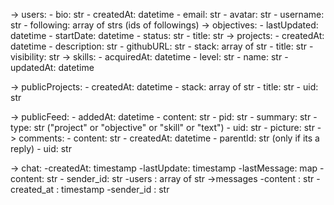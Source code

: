 -> users:
    - bio: str
    - createdAt: datetime
    - email: str
    - avatar: str
    - username: str
    - following: array of strs (ids of followings)
    -> objectives: 
        - lastUpdated: datetime
        - startDate: datetime
        - status: str
        - title: str
    -> projects:
        - createdAt: datetime
        - description: str
        - githubURL: str
        - stack: array of str
        - title: str
        - visibility: str
    -> skills:
        - acquiredAt: datetime
        - level: str
        - name: str
        - updatedAt: datetime

-> publicProjects:
    - createdAt: datetime
    - stack: array of str
    - title: str
    - uid: str

-> publicFeed:
    - addedAt: datetime
    - content: str
    - pid: str
    - summary: str
    - type: str ("project" or "objective" or "skill" or "text")
    - uid: str
    - picture: str
    -> comments:
        - content: str
        - createdAt: datetime
        - parentId: str (only if its a reply)
        - uid: str

-> chat:
    -createdAt: timestamp
    -lastUpdate: timestamp
    -lastMessage: map
        - content: str
        - sender_id: str
    -users : array of str
    ->messages
        -content : str
        -created_at : timestamp
        -sender_id : str